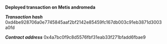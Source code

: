 **Deployed transaction on Metis andromeda**

***Transaction hash***
0xd4be928706a0e7745845aaf2bf2142e85459fc167db003c91eb3871d3003a0fd

***Contract address***
0x4a7bc0f9c8d5576fbf31eab33f271bfadd6fbae9